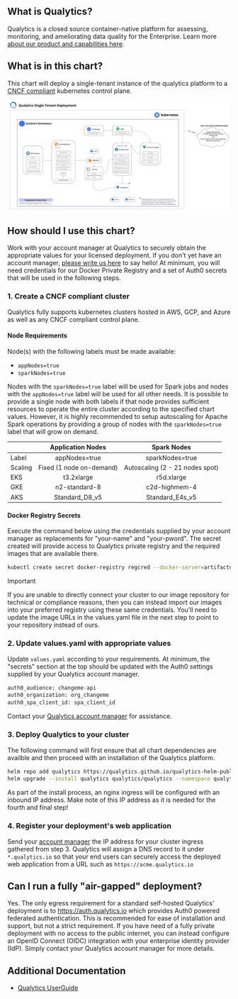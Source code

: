## What is Qualytics?

Qualytics is a closed source container-native platform for assessing, monitoring, and ameliorating data quality for the Enterprise. Learn more [about our product and capabilities here](https://qualytics.co/product/).

## What is in this chart?

This chart will deploy a single-tenant instance of the qualytics platform to a [CNCF compliant](https://www.cncf.io/certification/software-conformance/) kubernetes control plane.

![Deployment Architecture](/deployment_arch_diagram.jpg)

## How should I use this chart?

Work with your account manager at Qualytics to securely obtain the appropriate values for your licensed deployment. If you don't yet have an account manager, [please write us here](mailto://hello@qualytics.co) to say hello! At minimum, you will need credentials for our Docker Private Registry and a set of Auth0 secrets that will be used in the following steps.

### 1. Create a CNCF compliant cluster

Qualytics fully supports kubernetes clusters hosted in AWS, GCP, and Azure as well as any CNCF compliant control plane.

#### Node Requirements

Node(s) with the following labels must be made available:
- `appNodes=true`
- `sparkNodes=true`

Nodes with the `sparkNodes=true` label will be used for Spark jobs and nodes with the `appNodes=true` label will be used for all other needs.  It is possible to provide a single node with both labels if that node provides sufficient resources to operate the entire cluster according to the specified chart values.  However, it is highly recommended to setup autoscaling for Apache Spark operations by providing a group of nodes with the `sparkNodes=true` label that will grow on demand.

|          |          Application Nodes          |                  Spark Nodes                    |
|----------|:-----------------------------------:|:-----------------------------------------------:|
| Label    | appNodes=true                       | sparkNodes=true                                 |
| Scaling  | Fixed (1 node on-demand)            | Autoscaling (2 - 21 nodes spot)                 |
| EKS      | t3.2xlarge                          | r5d.xlarge                                      |
| GKE      | n2-standard-8                       | c2d-highmem-4                                   |
| AKS      | Standard_D8_v5                      | Standard_E4s_v5                                 |

#### Docker Registry Secrets

Execute the command below using the credentials supplied by your account manager as replacements for "your-name" and "your-pword". The secret created will provide access to Qualytics private registry and the required images that are available there.

```bash
kubectl create secret docker-registry regcred --docker-server=artifactory.qualytics.io/docker --docker-username=<your-name> --docker-password=<your-pword>
```

> [!IMPORTANT]
> If you are unable to directly connect your cluster to our image repository for technical or compliance reasons, then you can instead import our images into your preferred registry using these same credentials. You'll need to update the image URLs in the values.yaml file in the next step to point to your repository instead of ours.


### 2. Update values.yaml with appropriate values

Update `values.yaml` according to your requirements. At minimum, the "secrets" section at the top should be updated with the Auth0 settings supplied by your Qualytics account manager.

```bash
auth0_audience: changeme-api
auth0_organization: org_changeme
auth0_spa_client_id: spa_client_id
```

Contact your [Qualytics account manager](mailto://hello@qualytics.co) for assistance.

### 3. Deploy Qualytics to your cluster

The following command will first ensure that all chart dependencies are availble and then proceed with an installation of the Qualytics platform.

```bash
helm repo add qualytics https://qualytics.github.io/qualytics-helm-public
helm upgrade --install qualytics qualytics/qualytics --namespace qualytics --create-namespace -f values.yaml
```

As part of the install process, an nginx ingress will be configured with an inbound IP address. Make note of this IP address as it is needed for the fourth and final step!

### 4. Register your deployment's web application

Send your [account manager](mailto://hello@qualytics.co) the IP address for your cluster ingress gathered from step 3. Qualytics will assign a DNS record to it under `*.qualytics.io` so that your end users can securely access the deployed web application from a URL such as `https://acme.qualytics.io`

## Can I run a fully "air-gapped" deployment?

Yes. The only egress requirement for a standard self-hosted Qualytics' deployment is to https://auth.qualytics.io which provides Auth0 powered federated authentication. This is recommended for ease of installation and support, but not a strict requirement. If you have need of a fully private deployment with no access to the public internet, you can instead configure an OpenID Connect (OIDC) integration with your enterprise identity provider (IdP). Simply contact your Qualytics account manager for more details.

## Additional Documentation

- [Qualytics UserGuide](https://qualytics.github.io/userguide/)
